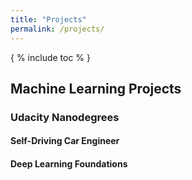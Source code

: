 ```yaml
---
title: "Projects"
permalink: /projects/
---
```

{ % include toc % }
## Machine Learning Projects  
### Udacity Nanodegrees  
#### Self-Driving Car Engineer  
#### Deep Learning Foundations  
